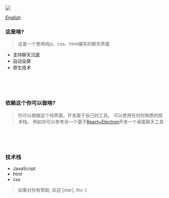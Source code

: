![](./chat.gif)

[<i>English</i>](./README_en.md)

### 这是啥?
> 这是一个使用纯js、css、html编写的聊天界面
- 支持聊天沉底
- 自动全屏
- 原生技术

<br/>
<br/>
<br/>

### 依赖这个你可以做啥?
> 你可以根据这个纯界面，开发属于自己的工具。 可以使用任何你熟悉的技术栈。 例如你可以参考另一个基于[React+Electron](https://github.com/l2en/electron-with-react16.10.2)开发一个桌面聊天工具

<br/>
<br/>
<br/>

### 技术栈
- JavaScript
- html
- css



> 如果对你有帮助, 欢迎 [star], thx :)